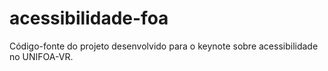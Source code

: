 # acessibilidade-foa
Código-fonte do projeto desenvolvido para o keynote sobre acessibilidade no UNIFOA-VR. 
